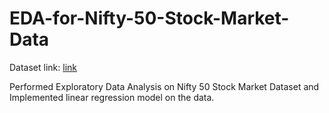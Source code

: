 # EDA-for-Nifty-50-Stock-Market-Data

Dataset link: [link](https://www.kaggle.com/datasets/rohanrao/nifty50-stock-market-data)

Performed Exploratory Data Analysis on Nifty 50 Stock Market Dataset and Implemented linear regression model on the data.
